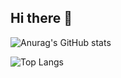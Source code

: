 ## Hi there 👋


![Anurag's GitHub stats](https://github-readme-stats.vercel.app/api?username=lhs9975&show_icons=true&theme=dark)

![Top Langs](https://github-readme-stats.vercel.app/api/top-langs/?username=lhs9975&layout=compact)

<!--
**lhs9975/lhs9975** is a ✨ _special_ ✨ repository because its `README.md` (this file) appears on your GitHub profile.

Here are some ideas to get you started:

- 🔭 I’m currently working on ...
- 🌱 I’m currently learning ...
- 👯 I’m looking to collaborate on ...
- 🤔 I’m looking for help with ...
- 💬 Ask me about ...
- 📫 How to reach me: ...
- 😄 Pronouns: ...
- ⚡ Fun fact: ...
-->
